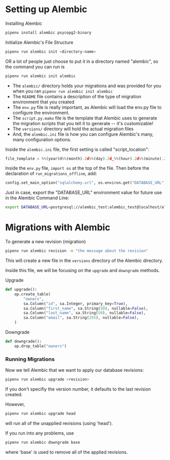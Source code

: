 # Setting up Alembic 

Installing Alembic
```zsh
pipenv install alembic psycopg2-binary
```

Initialize Alembic's File Structure
```zsh
pipenv run alembic init <directory-name>
```

OR a lot of people just choose to put it in a directory named "alembic", so the command you can run is
```zsh
pipenv run alembic init alembic
```
- The `alembic/` directory holds your migrations and was provided for you when you ran `pipenv run alembic init alembic`
- The `README` file contains a description of the type of migration environment that you created
- The `env.py` file is really important, as Alembic will load the env.py file to configure the environment. 
- The `script.py.mako` file is the template that Alembic uses to generate the migration scripts that you tell it to generate -- it's customizable! 
- The `versions/` directory will hold the actual migration files
- And, the `alembic.ini` file is how you can configure Alembic's many, many configuration options. 

Inside the `alembic.ini` file, the first setting is called "script_location":
```python
file_template = %%(year)d%%(month).2d%%(day).2d_%%(hour).2d%%(minute).2d%%(second).2d_%%(slug)s
```

Inside the `env.py` file, `import os` at the top of the file. Then before the declaration of `run_migrations_offline`, add:
```python
config.set_main_option("sqlalchemy.url", os.environ.get("DATABASE_URL"))
```

Just in case, export the "DATABASE_URL" environment value for future use in the Alembic Command Line:
```zsh
export DATABASE_URL=postgresql://alembic_test:alembic_test@localhost/alembic_test
```

# Migrations with Alembic

To generate a new revision (migration)
```zsh
pipenv run alembic revision -m "the message about the revision"
```

This will create a new file in the `versions` directory of the Alembic directory. 

Inside this file, we will be focusing on the `upgrade` and `downgrade` methods. 

Upgrade
```python
def upgrade():
    op.create_table(
        "owners",
        sa.Column("id", sa.Integer, primary_key=True),
        sa.Column("first_name", sa.String(50), nullable=False),
        sa.Column("last_name", sa.String(50), nullable=False),
        sa.Column("email", sa.String(255), nullable=False),
    )
```

Downgrade
```python
def downgrade():
    op.drop_table("owners")
```

### Running Migrations
Now we tell Alembic that we want to apply our database revisions:
```zsh
pipenv run alembic upgrade <revision>
```

If you don't specifiy the version number, it defaults to the last revision created. 

However,
```zsh
pipenv run alembic upgrade head

```
will run all of the unapplied revisions (using 'head').

If you run into any problems, use
```zsh
pipenv run alembic downgrade base
``` 
where 'base' is used to remove all of the applied revisions. 
